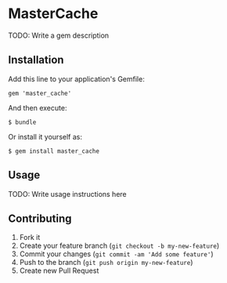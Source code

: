 # MasterCache

TODO: Write a gem description

## Installation

Add this line to your application's Gemfile:

    gem 'master_cache'

And then execute:

    $ bundle

Or install it yourself as:

    $ gem install master_cache

## Usage

TODO: Write usage instructions here

## Contributing

1. Fork it
2. Create your feature branch (`git checkout -b my-new-feature`)
3. Commit your changes (`git commit -am 'Add some feature'`)
4. Push to the branch (`git push origin my-new-feature`)
5. Create new Pull Request
